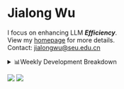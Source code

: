 #  Jialong Wu

I focus on enhancing LLM ***Efficiency***.<br>
View my [homepage](https://callanwu.github.io/) for more details. <br>
Contact: jialongwu@seu.edu.cn

<details><summary>📊Weekly Development Breakdown</summary>

<!--START_SECTION:waka-->

```txt
From: 11 January 2025 - To: 18 January 2025

Total Time: 27 hrs 15 mins

Python       16 hrs 56 mins  ███████████████▓░░░░░░░░░   62.15 %
Other        2 hrs 36 mins   ██▒░░░░░░░░░░░░░░░░░░░░░░   09.59 %
Markdown     2 hrs 21 mins   ██░░░░░░░░░░░░░░░░░░░░░░░   08.63 %
Bash         2 hrs 15 mins   ██░░░░░░░░░░░░░░░░░░░░░░░   08.29 %
HTML         1 hr 11 mins    █░░░░░░░░░░░░░░░░░░░░░░░░   04.35 %
```

<!--END_SECTION:waka-->

[![wakatime](https://wakatime.com/badge/user/c6720b29-9431-4a60-bc9d-e1fb2b6bd65f.svg)](https://wakatime.com/@c6720b29-9431-4a60-bc9d-e1fb2b6bd65f)
</details>

[![](https://img.shields.io/badge/Google%20Scholar-4385FE.svg?&color=d6d6d6&style=flat-square&logo=google-scholar)](https://scholar.google.com/citations?user=6eg2m4YAAAAJ)
![](https://komarev.com/ghpvc/?username=callanwu)
